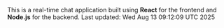 This is a real-time chat application built using **React** for the frontend and **Node.js** for the backend.
Last updated: Wed Aug 13 09:12:09 UTC 2025
